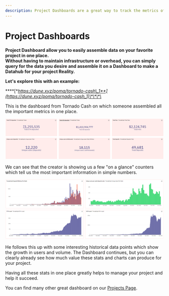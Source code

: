 ```yaml
---
description: Project Dashboards are a great way to track the metrics of your project.
---
```


# Project Dashboards

**Project Dashboard allow you to easily assemble data on your favorite project in one place.  
Without having to maintain infrastructure or overhead, you can simply query for the data you desire and assemble it on a Dashboard to make a Datahub for your project Reality.**

**Let's explore this with an example:**

\*\*\*\*[**https://dune.xyz/poma/tornado-cash\_1**](https://dune.xyz/poma/tornado-cash_1)\*\*\*\*

This is the dashboard from Tornado Cash on which someone assembled all the important metrics in one place.

![](../../.gitbook/assets/image%20%2822%29.png)

We can see that the creator is showing us a few "on a glance" counters which tell us the most important information in simple numbers.

![](../../.gitbook/assets/image%20%2818%29.png)

He follows this up with some interesting historical data points which show the growth in users and volume. The Dashboard continues, but you can clearly already see how much value these stats and charts can produce for your project.

Having all these stats in one place greatly helps to manage your project and help it succeed.

You can find many other great dashboard on our [Projects Page](https://dune.xyz/projects).

